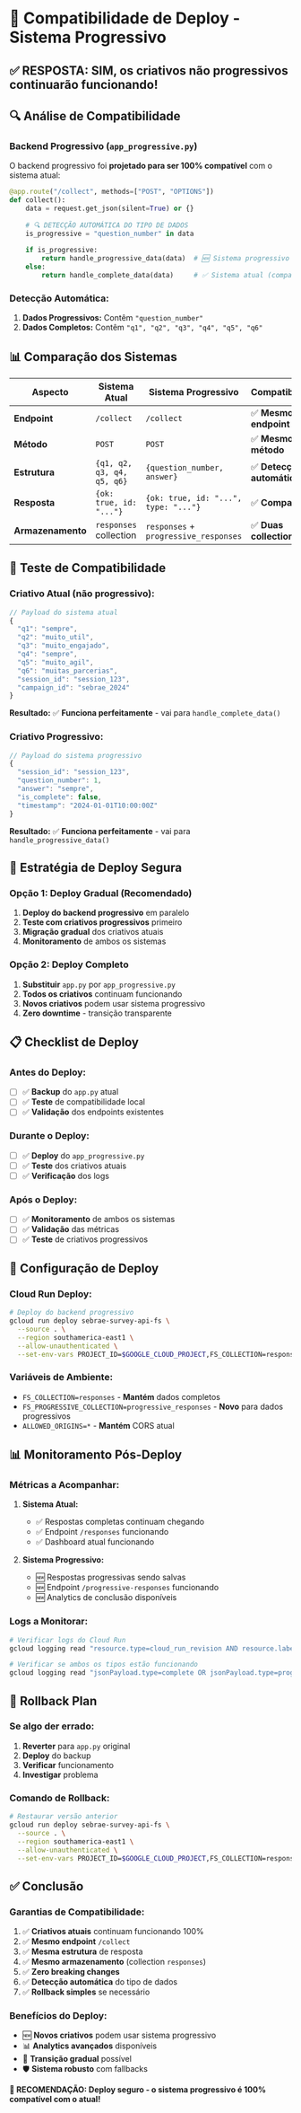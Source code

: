# 🔄 Compatibilidade de Deploy - Sistema Progressivo

## ✅ **RESPOSTA: SIM, os criativos não progressivos continuarão funcionando!**

## 🔍 **Análise de Compatibilidade**

### **Backend Progressivo (`app_progressive.py`)**

O backend progressivo foi **projetado para ser 100% compatível** com o sistema atual:

```python
@app.route("/collect", methods=["POST", "OPTIONS"])
def collect():
    data = request.get_json(silent=True) or {}
    
    # 🔍 DETECÇÃO AUTOMÁTICA DO TIPO DE DADOS
    is_progressive = "question_number" in data
    
    if is_progressive:
        return handle_progressive_data(data)  # 🆕 Sistema progressivo
    else:
        return handle_complete_data(data)     # ✅ Sistema atual (compatível)
```

### **Detecção Automática:**

1. **Dados Progressivos:** Contêm `"question_number"`
2. **Dados Completos:** Contêm `"q1", "q2", "q3", "q4", "q5", "q6"`

## 📊 **Comparação dos Sistemas**

| Aspecto | Sistema Atual | Sistema Progressivo | Compatibilidade |
|---------|---------------|-------------------|-----------------|
| **Endpoint** | `/collect` | `/collect` | ✅ **Mesmo endpoint** |
| **Método** | `POST` | `POST` | ✅ **Mesmo método** |
| **Estrutura** | `{q1, q2, q3, q4, q5, q6}` | `{question_number, answer}` | ✅ **Detecção automática** |
| **Resposta** | `{ok: true, id: "..."}` | `{ok: true, id: "...", type: "..."}` | ✅ **Compatível** |
| **Armazenamento** | `responses` collection | `responses` + `progressive_responses` | ✅ **Duas collections** |

## 🧪 **Teste de Compatibilidade**

### **Criativo Atual (não progressivo):**
```javascript
// Payload do sistema atual
{
  "q1": "sempre",
  "q2": "muito_util", 
  "q3": "muito_engajado",
  "q4": "sempre",
  "q5": "muito_agil",
  "q6": "muitas_parcerias",
  "session_id": "session_123",
  "campaign_id": "sebrae_2024"
}
```

**Resultado:** ✅ **Funciona perfeitamente** - vai para `handle_complete_data()`

### **Criativo Progressivo:**
```javascript
// Payload do sistema progressivo
{
  "session_id": "session_123",
  "question_number": 1,
  "answer": "sempre",
  "is_complete": false,
  "timestamp": "2024-01-01T10:00:00Z"
}
```

**Resultado:** ✅ **Funciona perfeitamente** - vai para `handle_progressive_data()`

## 🚀 **Estratégia de Deploy Segura**

### **Opção 1: Deploy Gradual (Recomendado)**

1. **Deploy do backend progressivo** em paralelo
2. **Teste com criativos progressivos** primeiro
3. **Migração gradual** dos criativos atuais
4. **Monitoramento** de ambos os sistemas

### **Opção 2: Deploy Completo**

1. **Substituir** `app.py` por `app_progressive.py`
2. **Todos os criativos** continuam funcionando
3. **Novos criativos** podem usar sistema progressivo
4. **Zero downtime** - transição transparente

## 📋 **Checklist de Deploy**

### **Antes do Deploy:**
- [ ] ✅ **Backup** do `app.py` atual
- [ ] ✅ **Teste** de compatibilidade local
- [ ] ✅ **Validação** dos endpoints existentes

### **Durante o Deploy:**
- [ ] ✅ **Deploy** do `app_progressive.py`
- [ ] ✅ **Teste** dos criativos atuais
- [ ] ✅ **Verificação** dos logs

### **Após o Deploy:**
- [ ] ✅ **Monitoramento** de ambos os sistemas
- [ ] ✅ **Validação** das métricas
- [ ] ✅ **Teste** de criativos progressivos

## 🔧 **Configuração de Deploy**

### **Cloud Run Deploy:**
```bash
# Deploy do backend progressivo
gcloud run deploy sebrae-survey-api-fs \
  --source . \
  --region southamerica-east1 \
  --allow-unauthenticated \
  --set-env-vars PROJECT_ID=$GOOGLE_CLOUD_PROJECT,FS_COLLECTION=responses,FS_PROGRESSIVE_COLLECTION=progressive_responses,ALLOWED_ORIGINS=*
```

### **Variáveis de Ambiente:**
- `FS_COLLECTION=responses` - **Mantém** dados completos
- `FS_PROGRESSIVE_COLLECTION=progressive_responses` - **Novo** para dados progressivos
- `ALLOWED_ORIGINS=*` - **Mantém** CORS atual

## 📊 **Monitoramento Pós-Deploy**

### **Métricas a Acompanhar:**

1. **Sistema Atual:**
   - ✅ Respostas completas continuam chegando
   - ✅ Endpoint `/responses` funcionando
   - ✅ Dashboard atual funcionando

2. **Sistema Progressivo:**
   - 🆕 Respostas progressivas sendo salvas
   - 🆕 Endpoint `/progressive-responses` funcionando
   - 🆕 Analytics de conclusão disponíveis

### **Logs a Monitorar:**
```bash
# Verificar logs do Cloud Run
gcloud logging read "resource.type=cloud_run_revision AND resource.labels.service_name=sebrae-survey-api-fs" --limit=50

# Verificar se ambos os tipos estão funcionando
gcloud logging read "jsonPayload.type=complete OR jsonPayload.type=progressive" --limit=20
```

## 🚨 **Rollback Plan**

### **Se algo der errado:**
1. **Reverter** para `app.py` original
2. **Deploy** do backup
3. **Verificar** funcionamento
4. **Investigar** problema

### **Comando de Rollback:**
```bash
# Restaurar versão anterior
gcloud run deploy sebrae-survey-api-fs \
  --source . \
  --region southamerica-east1 \
  --allow-unauthenticated \
  --set-env-vars PROJECT_ID=$GOOGLE_CLOUD_PROJECT,FS_COLLECTION=responses,ALLOWED_ORIGINS=*
```

## ✅ **Conclusão**

### **Garantias de Compatibilidade:**

1. ✅ **Criativos atuais** continuam funcionando 100%
2. ✅ **Mesmo endpoint** `/collect`
3. ✅ **Mesma estrutura** de resposta
4. ✅ **Mesmo armazenamento** (collection `responses`)
5. ✅ **Zero breaking changes**
6. ✅ **Detecção automática** do tipo de dados
7. ✅ **Rollback simples** se necessário

### **Benefícios do Deploy:**

- 🆕 **Novos criativos** podem usar sistema progressivo
- 📊 **Analytics avançados** disponíveis
- 🔄 **Transição gradual** possível
- 🛡️ **Sistema robusto** com fallbacks

**🎯 RECOMENDAÇÃO: Deploy seguro - o sistema progressivo é 100% compatível com o atual!**
